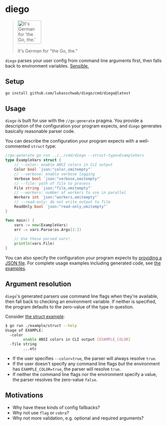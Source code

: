 # diego

> <img src="https://i.ytimg.com/vi/gaXigSu72A4/hqdefault.jpg" height="75px" alt="It's German for 'the Go, the.'" />
> 
> It's German for "the Go, the."

`diego` parses your user config from command line arguments first, then falls back to environment variables. [Sensible.](#motivations)

## Setup

```bash
go install github.com/lukasschwab/diego/cmd/diego@latest
```

## Usage

`diego` is built for use with the `//go:generate` pragma. You provide a description of the configuration your program expects, and `diego` generates basically reasonable parser code.

You can describe the configuration your program expects with a well-commented `struct` type:

```go
//go:generate go run ../../cmd/diego --struct-type=ExampleVars
type ExampleVars struct {
	// --color: enable ANSI colors in CLI output
	Color bool `json:"color,omitempty"`
	// --verbose: enable verbose logging
	Verbose bool `json:"verbose,omitempty"`
	// --file: path of file to process
	File string `json:"file,omitempty"`
	// --workers: number of workers to use in parallel
	Workers int `json:"workers,omitempty"`
	// --read-only: do not write output to file
	ReadOnly bool `json:"read-only,omitempty"`
}

func main() {
	vars := new(ExampleVars)
	err := vars.Parse(os.Args[1:])
    
	// Use those parsed vars!
	println(vars.File)
}
```

You can also specify the configuration your program expects by [providing a JSON file](./example/json). For complete usage examples including generated code, see [the examples](./example/).

## Argument resolution

`diego`'s generated parsers use command line flags when they're available, then fall back to checking an environment variable. If neither is specified, the program defaults to the zero-value of the type in question.

Consider [the struct example](./example/struct/main.go):

```bash
$ go run ./example/struct --help
Usage of EXAMPLE:
  -color
        enable ANSI colors in CLI output [EXAMPLE_COLOR]
  -file string
        ...etc
```

+ If the user specifies `--color=true`, the parser will always resolve `true`.
+ If the user doesn't specify any command line flags *but* the environment has `EXAMPLE_COLOR=true`, the parser will resolve `true`.
+ If neither the command line flags nor the environment specify a value, the parser resolves the zero-value `false`.

## Motivations

+ Why have these kinds of config fallbacks?
+ Why not use `flag` or `cobra`?
+ Why not more validation, e.g. optional and required arguments?
